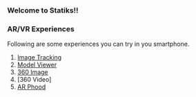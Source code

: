### Welcome to Statiks!!
 
### AR/VR Experiences

Following are some experiences you can try in you smartphone.

 
1. [Image Tracking](https://rohanmalodia.github.io/MINDD/)
2. [Model Viewer](https://rohanmalodia.github.io/testwebxr/)
3. [360 Image](https://rohanmalodia.github.io/Images/)
4. [360 Video]
5. [AR Phood](https://rohanmalodia.github.io/phood/)
 
